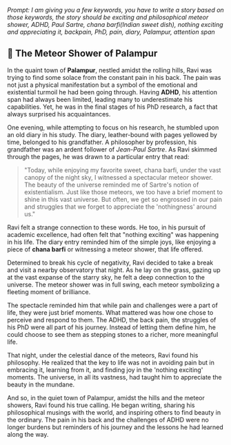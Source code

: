 *Prompt: I am giving you a few keywords, you have to write a story based on those keywords, the story should be exciting and philosophical
meteor shower, ADHD,  Paul Sartre, chana barfi(Indian sweet dish), nothing exciting and appreciating it, backpain, PhD, pain, diary, Palampur, attention span*


## 🌌 The Meteor Shower of Palampur

In the quaint town of **Palampur**, nestled amidst the rolling hills, Ravi was trying to find some solace from the constant pain in his back. The pain was not just a physical manifestation but a symbol of the emotional and existential turmoil he had been going through. Having **ADHD**, his attention span had always been limited, leading many to underestimate his capabilities. Yet, he was in the final stages of his PhD research, a fact that always surprised his acquaintances.

One evening, while attempting to focus on his research, he stumbled upon an old diary in his study. The diary, leather-bound with pages yellowed by time, belonged to his grandfather. A philosopher by profession, his grandfather was an ardent follower of *Jean-Paul Sartre*. As Ravi skimmed through the pages, he was drawn to a particular entry that read:

> "Today, while enjoying my favorite sweet, chana barfi, under the vast canopy of the night sky, I witnessed a spectacular meteor shower. The beauty of the universe reminded me of Sartre's notion of existentialism. Just like those meteors, we too have a brief moment to shine in this vast universe. But often, we get so engrossed in our pain and struggles that we forget to appreciate the 'nothingness' around us."

Ravi felt a strange connection to these words. He too, in his pursuit of academic excellence, had often felt that "nothing exciting" was happening in his life. The diary entry reminded him of the simple joys, like enjoying a piece of **chana barfi** or witnessing a meteor shower, that life offered.

Determined to break his cycle of negativity, Ravi decided to take a break and visit a nearby observatory that night. As he lay on the grass, gazing up at the vast expanse of the starry sky, he felt a deep connection to the universe. The meteor shower was in full swing, each meteor symbolizing a fleeting moment of brilliance.

The spectacle reminded him that while pain and challenges were a part of life, they were just brief moments. What mattered was how one chose to perceive and respond to them. The ADHD, the back pain, the struggles of his PhD were all part of his journey. Instead of letting them define him, he could choose to see them as stepping stones to a richer, more meaningful life.

That night, under the celestial dance of the meteors, Ravi found his philosophy. He realized that the key to life was not in avoiding pain but in embracing it, learning from it, and finding joy in the 'nothing exciting' moments. The universe, in all its vastness, had taught him to appreciate the beauty in the mundane.

And so, in the quiet town of Palampur, amidst the hills and the meteor showers, Ravi found his true calling. He began writing, sharing his philosophical musings with the world, and inspiring others to find beauty in the ordinary. The pain in his back and the challenges of ADHD were no longer burdens but reminders of his journey and the lessons he had learned along the way.
